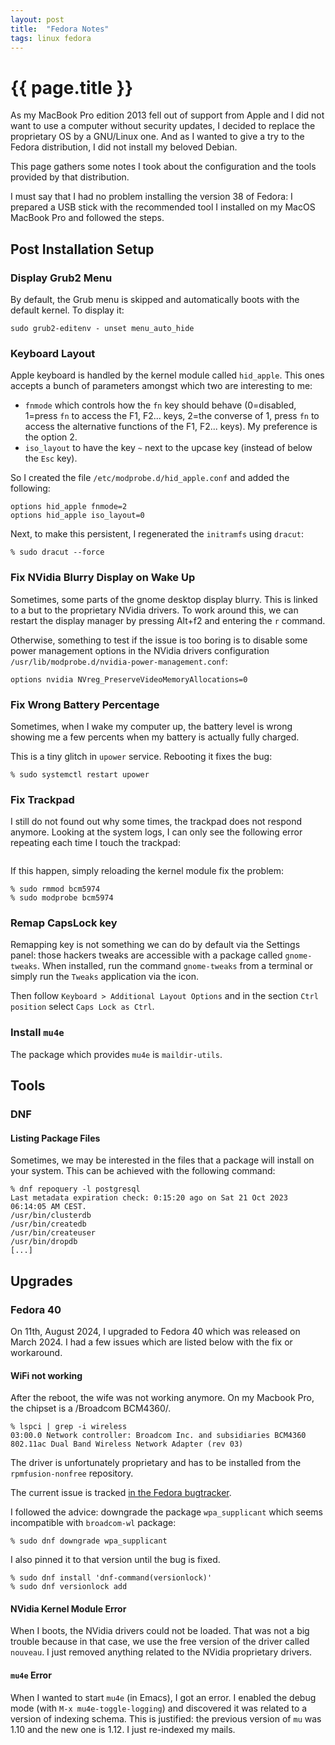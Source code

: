 ```yaml
---
layout: post
title:  "Fedora Notes"
tags: linux fedora
---
```


# {{ page.title }}

As my MacBook Pro edition 2013 fell out of support from Apple and I did not want
to use a computer without security updates, I decided to replace the proprietary
OS by a GNU/Linux one. And as I wanted to give a try to the Fedora distribution,
I did not install my beloved Debian.

This page gathers some notes I took about the configuration and the tools
provided by that distribution.

I must say that I had no problem installing the version 38 of Fedora: I
prepared a USB stick with the recommended tool I installed on my MacOS
MacBook Pro and followed the steps.

## Post Installation Setup

### Display Grub2 Menu

By default, the Grub menu is skipped and automatically boots with the default
kernel. To display it:

```
sudo grub2-editenv - unset menu_auto_hide
```

### Keyboard Layout

Apple keyboard is handled by the kernel module called `hid_apple`. This ones
accepts a bunch of parameters amongst which two are interesting to me:

* `fnmode` which controls how the `fn` key should behave (0=disabled, 1=press
  `fn` to access the F1, F2... keys, 2=the converse of 1, press `fn` to
  access the alternative functions of the F1, F2... keys). My preference is the
  option 2.
* `iso_layout` to have the key `~` next to the upcase key (instead of below the
  `Esc` key).

So I created the file `/etc/modprobe.d/hid_apple.conf` and added the following:

```
options hid_apple fnmode=2
options hid_apple iso_layout=0
```

Next, to make this persistent, I regenerated the `initramfs` using `dracut`:

```
% sudo dracut --force
```

### Fix NVidia Blurry Display on Wake Up

Sometimes, some parts of the gnome desktop display blurry. This is linked to a
but to the proprietary NVidia drivers. To work around this, we can restart the
display manager by pressing Alt+f2 and entering the `r` command.

Otherwise, something to test if the issue is too boring is to disable some
power management options in the NVidia drivers configuration
`/usr/lib/modprobe.d/nvidia-power-management.conf`:

```
options nvidia NVreg_PreserveVideoMemoryAllocations=0
```

### Fix Wrong Battery Percentage

Sometimes, when I wake my computer up, the battery level is wrong showing me a
few percents when my battery is actually fully charged.

This is a tiny glitch in `upower` service. Rebooting it fixes the bug:

```
% sudo systemctl restart upower
```

### Fix Trackpad

I still do not found out why some times, the trackpad does not respond anymore.
Looking at the system logs, I can only see the following error repeating each
time I touch the trackpad:

```
```

If this happen, simply reloading the kernel module fix the problem:

```
% sudo rmmod bcm5974
% sudo modprobe bcm5974
```

### Remap CapsLock key

Remapping key is not something we can do by default via the Settings panel:
those hackers tweaks are accessible with a package called `gnome-tweaks`. When
installed, run the command `gnome-tweaks` from a terminal or simply run the
`Tweaks` application via the icon.

Then follow `Keyboard > Additional Layout Options` and in the section `Ctrl
position` select `Caps Lock as Ctrl`.

### Install `mu4e`

The package which provides `mu4e` is `maildir-utils`.

## Tools

### DNF

#### Listing Package Files

Sometimes, we may be interested in the files that a package will install on your
system. This can be achieved with the following command:

```
% dnf repoquery -l postgresql
Last metadata expiration check: 0:15:20 ago on Sat 21 Oct 2023 06:14:05 AM CEST.
/usr/bin/clusterdb
/usr/bin/createdb
/usr/bin/createuser
/usr/bin/dropdb
[...]
```

## Upgrades

### Fedora 40

On 11th, August 2024, I upgraded to Fedora 40 which was released on
March 2024. I had a few issues which are listed below with the fix or
workaround.

#### WiFi not working

After the reboot, the wife was not working anymore. On my Macbook Pro, the
chipset is a /Broadcom BCM4360/.

```
% lspci | grep -i wireless
03:00.0 Network controller: Broadcom Inc. and subsidiaries BCM4360 802.11ac Dual Band Wireless Network Adapter (rev 03)
```

The driver is unfortunately proprietary and has to be installed from the
`rpmfusion-nonfree` repository.

The current issue is tracked [in the Fedora
bugtracker](https://bugzilla.redhat.com/show_bug.cgi?id=2302577).

I followed the advice: downgrade the package `wpa_supplicant` which seems
incompatible with `broadcom-wl` package:

```
% sudo dnf downgrade wpa_supplicant
```

I also pinned it to that version until the bug is fixed.

```
% sudo dnf install 'dnf-command(versionlock)'
% sudo dnf versionlock add
```

#### NVidia Kernel Module Error

When I boots, the NVidia drivers could not be loaded. That was not a big trouble
because in that case, we use the free version of the driver called `nouveau`. I
just removed anything related to the NVidia proprietary drivers.

#### `mu4e` Error

When I wanted to start `mu4e` (in Emacs), I got an error. I enabled the debug
mode (with `M-x mu4e-toggle-logging`) and discovered it was related to a version
of indexing schema. This is justified: the previous version of `mu` was 1.10 and
the new one is 1.12. I just re-indexed my mails.
